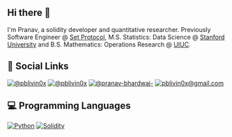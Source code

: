 ## Hi there 👋

I'm Pranav, a solidity developer and quantitative researcher. Previously Software Engineer @ [Set Protocol](https://github.com/SetProtocol), M.S. Statistics: Data Science @ [Stanford University](https://statistics.stanford.edu/graduate-programs/statistics-ms/statistics-data-science-curriculum) and B.S. Mathematics: Operations Research @ [UIUC](http://catalog.illinois.edu/undergraduate/las/mathematics-bslas/operations-research/#text).

## 🤝 Social Links
<p align="left">
  <a href="https://github.com/pblivin0x"><img alt="@pblivin0x" src="https://img.shields.io/badge/GitHub-100000?logo=github&logoColor=white"></a>
  <a href="https://twitter.com/pblivin0x"><img alt="@pblivin0x" src="https://img.shields.io/badge/Twitter-1DA1F2?logo=twitter&logoColor=white"></a>
  <a href="https://www.linkedin.com/in/pranav-bhardwaj-/"><img alt="@pranav-bhardwaj-" src="https://img.shields.io/badge/LinkedIn-0077B5?logo=linkedin&logoColor=white"></a>
  <a href="mailto: pblivin0x@gmail.com"><img alt="pblivin0x@gmail.com" src="https://img.shields.io/badge/Gmail-D14836?logo=gmail&logoColor=white"></a>
</p>

## 💻 Programming Languages
<p align="left">
  <a href="https://www.python.org/"><img alt="Python" src="https://img.shields.io/badge/Python-3776AB?logo=python&logoColor=white"></a>
  <a href="https://docs.soliditylang.org/en/latest/"><img alt="Solidity" src="https://img.shields.io/badge/Solidity-e6e6e6?logo=solidity&logoColor=black"></a>
</p>
